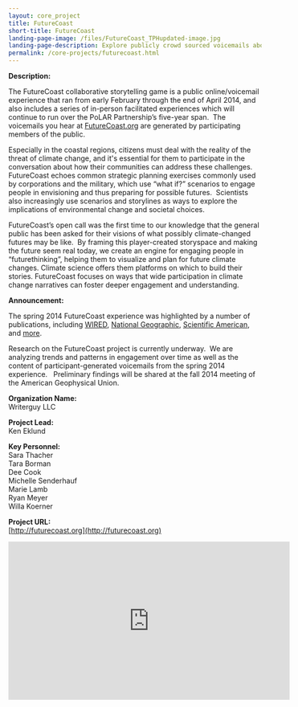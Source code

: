 ```yaml
---
layout: core_project 
title: FutureCoast
short-title: FutureCoast
landing-page-image: /files/FutureCoast_TPHupdated-image.jpg
landing-page-description: Explore publicly crowd sourced voicemails about possible climate changed futures in this collaborative storytelling experience.
permalink: /core-projects/futurecoast.html
---
```


**Description:**

The FutureCoast collaborative storytelling game is a public
online/voicemail experience that ran from early February through the end
of April 2014, and also includes a series of in-person facilitated
experiences which will continue to run over the PoLAR Partnership’s
five-year span.  The voicemails you hear at
[FutureCoast.org](http://futurecoast.org) are generated by participating
members of the public.

Especially in the coastal regions, citizens must deal with the reality
of the threat of climate change, and it's essential for them to
participate in the conversation about how their communities can address
these challenges. FutureCoast echoes common strategic planning exercises
commonly used by corporations and the military, which use “what if?”
scenarios to engage people in envisioning and thus preparing for
possible futures.  Scientists also increasingly use scenarios and
storylines as ways to explore the implications of environmental change
and societal choices.

FutureCoast’s open call was the first time to our knowledge that the
general public has been asked for their visions of what possibly
climate-changed futures may be like.  By framing this player-created
storyspace and making the future seem real today, we create an engine
for engaging people in “futurethinking”, helping them to visualize and
plan for future climate changes. Climate science offers them platforms
on which to build their stories. FutureCoast focuses on ways that wide
participation in climate change narratives can foster deeper engagement
and understanding.

**Announcement:**

The spring 2014 FutureCoast experience was highlighted by a number of
publications, including
[WIRED](http://www.wired.com/2014/02/futurecoast-climate-change/),
[National
Geographic](http://voices.nationalgeographic.com/2014/03/31/alternate-reality-game-eavesdrops-on-climate-changed-future/),
[Scientific
American](http://www.scientificamerican.com/article/new-climate-fiction-cli-fi-game-sends-players-clues-from-the-future/),
and [more](http://www.futurevoices.net/category/press/).  

Research on the FutureCoast project is currently underway.  We are
analyzing trends and patterns in engagement over time as well as the
content of participant-generated voicemails from the spring 2014
experience.   Preliminary findings will be shared at the fall 2014
meeting of the American Geophysical Union.

**Organization Name:**  
Writerguy LLC  

**Project Lead:**  
Ken Eklund  

**Key Personnel:**  
Sara Thacher  
Tara Borman  
Dee Cook  
Michelle Senderhauf  
Marie Lamb  
Ryan Meyer  
Willa Koerner  

**Project URL:**  
[http://futurecoast.org](http://futurecoast.org)

<iframe width="560" height="315" src="https://www.youtube-nocookie.com/embed/AffkjJ-Ft64?rel=0" frameborder="0" allowfullscreen></iframe>
